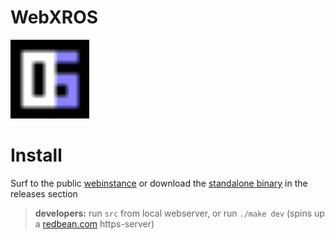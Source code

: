 # WebXROS

<img src='src/assets/webxros.svg' width="25%"/>

# Install 

Surf to the public [webinstance](https://) or download the [standalone binary](https://) in the releases section 

> <b>developers:</b> run `src` from local webserver, or run `./make dev` (spins up a [redbean.com](https://redbean.dev) https-server)
